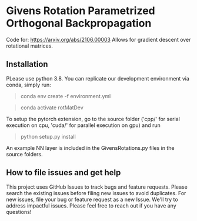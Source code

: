 # Givens Rotation Parametrized Orthogonal Backpropagation

Code for: https://arxiv.org/abs/2106.00003 Allows for gradient descent over rotational matrices. 



## Installation
PLease use python 3.8. You can replicate our development environment via conda, simply run:
> conda env create -f environment.yml

> conda activate rotMatDev

To setup the pytorch extension, go to the source folder ('cpp/' for serial execution on cpu, 'cuda/' for parallel execution on gpu) and run 
> python setup.py install

An example NN layer is included in the GivensRotations.py files in the source folders.



## How to file issues and get help

This project uses GitHub Issues to track bugs and feature requests. Please search the existing issues before filing new issues to avoid duplicates. For new issues, file your bug or feature request as a new Issue. We'll try to address impactful issues. Please feel free to reach out if you have any questions!
